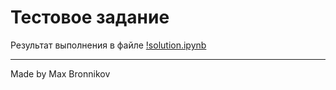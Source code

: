 # Тестовое задание

Результат выполнения в файле [!solution.ipynb](solution.ipynb)


-----------------------


Made by Max Bronnikov
